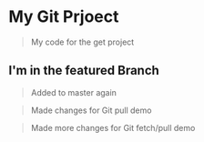 # My Git Prjoect

> My code for the get project

## I'm in the featured Branch

> Added to master again

> Made changes for Git pull demo

> Made more changes for Git fetch/pull demo
